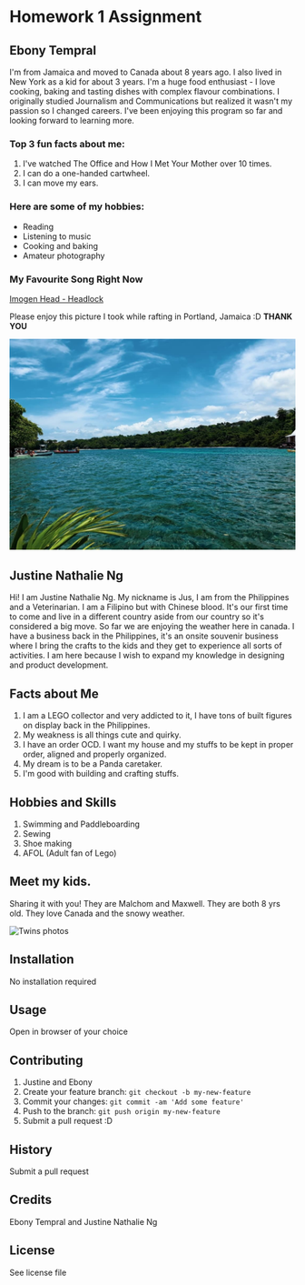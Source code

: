 # Homework 1 Assignment
## Ebony Tempral

I'm from Jamaica and moved to Canada about 8 years ago. I also lived in New York as a kid for about 3 years. 
I'm a huge food enthusiast - I love cooking, baking and tasting dishes with complex flavour combinations. 
I originally studied Journalism and Communications but realized it wasn't my passion so I changed careers.
I've been enjoying this program so far and looking forward to learning more.

### Top 3 fun facts about me:
1. I've watched The Office and How I Met Your Mother over 10 times.
2. I can do a one-handed cartwheel.
3. I can move my ears.

### Here are some of my hobbies:
- Reading
- Listening to music
- Cooking and baking
- Amateur photography

### My Favourite Song Right Now
[Imogen Head - Headlock](https://www.youtube.com/watch?v=IXdIxKQ-qWQ)

Please enjoy this picture I took while rafting in Portland, Jamaica :D **THANK YOU**

![Bluehole Jamaica](images/vaca2019.jpg)

## Justine Nathalie Ng

Hi! I am Justine Nathalie Ng. My nickname is Jus, I am from the Philippines and a Veterinarian. I am a Filipino but with Chinese blood. It's our first time to come and live in a different country aside from our country so it's considered a big move. So far we are enjoying the weather here in canada. I have a business back in the Philippines, it's an onsite souvenir business where I bring the crafts to the kids and they get to experience all sorts of activities. I am here because I wish to expand my knowledge in designing and product development. 

## Facts about Me

1. I am a LEGO collector and very addicted to it, I have tons of built figures on display back in the Philippines.
2. My weakness is all things cute and quirky.
3. I have an order OCD. I want my house and my stuffs to be kept in proper order, aligned and properly organized. 
4. My dream is to be a Panda caretaker.
5. I'm good with building and crafting stuffs. 

## Hobbies and Skills
1. Swimming and Paddleboarding
2. Sewing 
3. Shoe making
4. AFOL (Adult fan of Lego)

## Meet my kids.

Sharing it with you! They are Malchom and Maxwell. They are both 8 yrs old. They love Canada and the snowy weather.

![Twins photos](images/0H2A1228.jpg)

## Installation
No installation required
## Usage
Open in browser of your choice
## Contributing
1. Justine and Ebony
2. Create your feature branch: `git checkout -b my-new-feature`
3. Commit your changes: `git commit -am 'Add some feature'`
4. Push to the branch: `git push origin my-new-feature`
5. Submit a pull request :D
## History
Submit a pull request
## Credits
Ebony Tempral and Justine Nathalie Ng
## License
See license file
